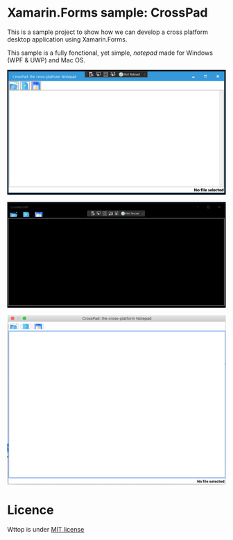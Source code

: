 # Xamarin.Forms sample: CrossPad

This is a sample project to show how we can develop a cross platform desktop application using Xamarin.Forms.

This sample is a fully fonctional, yet simple, *notepad* made for Windows (WPF & UWP) and Mac OS.

![](./docs/CrossPad.WPF.png)

![](./docs/CrossPad.UWP.png)

![](./docs/CrossPad.OSX.png)

# Licence

Wttop is under [MIT license](LICENSE)